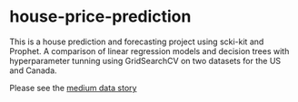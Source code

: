# house-price-prediction

This is a house prediction and forecasting project using scki-kit and Prophet. A comparison of linear regression models and decision trees with hyperparameter tunning using GridSearchCV on two datasets for the US and Canada. 

Please see the [medium data story](https://medium.com/@zach.adolphe/where-is-the-real-estate-market-going-9dcb0582fe47)

